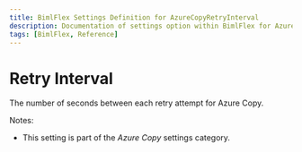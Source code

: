 ```yaml
---
title: BimlFlex Settings Definition for AzureCopyRetryInterval
description: Documentation of settings option within BimlFlex for AzureCopyRetryInterval
tags: [BimlFlex, Reference]
---
```


# Retry Interval

The number of seconds between each retry attempt for Azure Copy.

Notes:

* This setting is part of the *Azure Copy* settings category.

